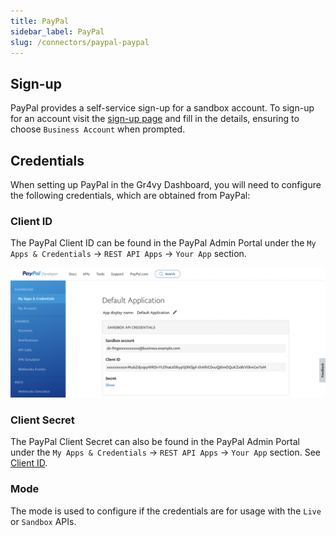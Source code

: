 ```yaml
---
title: PayPal
sidebar_label: PayPal
slug: /connectors/paypal-paypal
---
```


## Sign-up
PayPal provides a self-service sign-up for a sandbox account.  To sign-up for an account visit the [sign-up page](https://www.paypal.com/uk/webapps/mpp/account-selection) and fill in the details, ensuring to choose `Business Account` when prompted.

## Credentials
When setting up PayPal in the Gr4vy Dashboard, you will need to configure the following credentials, which are obtained from PayPal:

### Client ID

The PayPal Client ID can be found in the PayPal Admin Portal under the `My Apps & Credentials` -> `REST API Apps` -> `Your App` section.

![PayPal Client ID](./assets/paypal_client_id.png)

### Client Secret

The PayPal Client Secret can also be found in the PayPal Admin Portal under the `My Apps & Credentials` -> `REST API Apps` -> `Your App` section. See [Client ID](#client-id).

### Mode

The mode is used to configure if the credentials are for usage with the `Live` or `Sandbox` APIs.